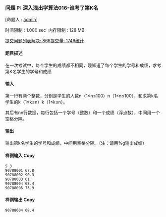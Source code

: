### 问题 P: 深入浅出学算法016-谁考了第K名

[命题人 : [admin](http://47.96.116.66/userinfo.php?user=admin)]

时间限制 : 1.000 sec  内存限制 : 128 MB  
  

[提交](http://47.96.116.66/submitpage.php?cid=7976&pid=15&langmask=0)[问题列表](http://47.96.116.66/contest.php?cid=7976)[解决: 866](http://47.96.116.66/status.php?problem_id=1321&jresult=4)[提交量: 1746](http://47.96.116.66/status.php?problem_id=1321)[统计](http://47.96.116.66/problemstatus.php?id=1321)

#### 题目描述

在一次考试中，每个学生的成绩都不相同，现知道了每个学生的学号和成绩，求考第K名学生的学号和成绩

#### 输入

第一行有两个整数，分别是学生的人数n（1≤n≤100）n（1≤n≤100），和求第k名学生的k（1≤k≤n）k（1≤k≤n）。  

其后有nn行数据，每行包括一个学号（整数）和一个成绩（浮点数），中间用一个空格分隔。  

#### 输出

输出第k名学生的学号和成绩，中间用空格分隔。（注：请用%g输出成绩）

#### 样例输入 Copy
```
5 3
90788001 67.8
90788002 90.3
90788003 61
90788004 68.4
90788005 73.9
```

#### 样例输出 Copy
```
90788004 68.4
```
